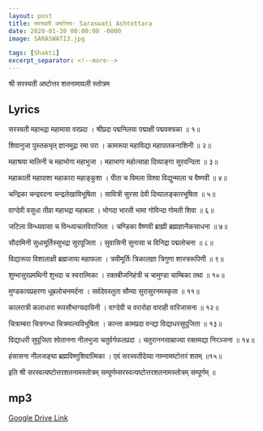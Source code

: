 ```yaml
---
layout: post
title: सरस्वती अष्टोत्तर- Saraswati Ashtottara
date: 2020-01-30 00:00:00 -0000
image: SARASWATI3.jpg

tags: [Shakti]
excerpt_separator: <!--more-->
---
```

<!--more-->
श्री सरस्वती अष्टोत्तर शतनामावली स्तोत्रम 

## Lyrics
सरस्वती महाभद्रा महामाया वरप्रदा । श्रीप्रदा पद्मनिलया पद्माक्षी पद्मवक्त्रका ॥ १॥

शिवानुजा पुस्तकभृत् ज्ञानमुद्रा रमा परा । कामरूपा महाविद्या महापातकनाशिनी ॥ २॥

महाश्रया मालिनी च महाभोगा महाभुजा । महाभागा महोत्साहा दिव्याङ्गा सुरवन्दिता ॥ ३॥ 

महाकाली महापाशा महाकारा महाङ्कुशा । पीता च विमला विश्वा विद्युन्माला च वैष्णवी ॥ ४॥ 

चन्द्रिका चन्द्रवदना चन्द्रलेखाविभूषिता । सावित्री सुरसा देवी दिव्यालङ्कारभूषिता ॥ ५॥

वाग्देवी वसुधा तीव्रा महाभद्रा महाबला । भोगदा भारती भामा गोविन्दा गोमती शिवा ॥ ६॥ 

जटिला विन्ध्यवासा च विन्ध्याचलविराजिता । चण्डिका वैष्णवी ब्राह्मी ब्रह्मज्ञानैकसाधना ॥ ७॥ 

सौदामिनी सुधामूर्तिस्सुभद्रा सुरपूजिता । सुवासिनी सुनासा च विनिद्रा पद्मलोचना ॥ ८॥

विद्यारूपा विशालाक्षी ब्रह्मजाया महाफला । त्रयीमूर्तिः त्रिकालज्ञा त्रिगुणा शास्त्ररूपिणी ॥ ९॥ 

शुम्भासुरप्रमथिनी शुभदा च स्वरात्मिका । रक्तबीजनिहंत्री च चामुण्डा चाम्बिका तथा ॥ १०॥

मुण्डकायप्रहरणा धूम्रलोचनमर्दना । सर्वदेवस्तुता सौम्या सुरासुरनमस्कृता ॥ ११॥ 

कालरात्री कलाधारा रूपसौभाग्यदायिनी । वाग्देवी च वरारोहा वाराही वारिजासना ॥ १२॥ 

चित्राम्बरा चित्रगन्धा चित्रमाल्यविभूषिता । कान्ता कामप्रदा वन्द्या विद्याधरसुपूजिता ॥ १३॥ 

विद्याधरी सुपूजिता श्वेतानना नीलभुजा चतुर्वर्गफलप्रदा । चतुराननसाम्राज्या रक्तमद्या निरञ्जना ॥ १४॥ 

हंसासना नीलजङ्घा ब्रह्मविष्णुशिवात्मिका । एवं सरस्वतीदेव्या नाम्नामष्टोत्तरं शतम् ॥१५॥

इति श्री सरस्वत्यष्टोत्तरशतनामस्तोत्रम् सम्पूर्णम्सरस्वत्यष्टोत्तरशतनामस्तोत्रम् सम्पूर्णम् ॥

## mp3

[Google Drive Link][Google Drive Link]

[Google Drive Link]: https://drive.google.com/open?id=1AuarVPUha0hvnlyWTAuAPN7n8UhP6BEr

